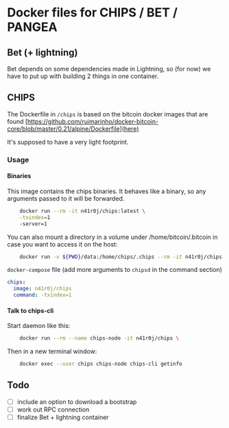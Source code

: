 # Docker files for CHIPS / BET / PANGEA

## Bet (+ lightning)

Bet depends on some dependencies made in Lightning, so (for now) we have to put up with building 2 things in one container.

## CHIPS

The Dockerfile in `/chips` is based on the bitcoin docker images that are found [https://github.com/ruimarinho/docker-bitcoin-core/blob/master/0.21/alpine/Dockerfile](here)

It's supposed to have a very light footprint.

### Usage

#### Binaries

This image contains the chips binaries. It behaves like a binary, so any arguments passed to it will be forwarded.

```sh
    docker run --rm -it n41r0j/chips:latest \
    -txindex=1
    -server=1
```

You can also mount a directory in a volume under /home/bitcoin/.bitcoin in case you want to access it on the host:

```sh
    docker run -v ${PWD}/data:/home/chips/.chips --rm -it n41r0j/chips:latest
```

`docker-compose` file (add more arguments to `chipsd` in the command section)

```yml
chips:
  image: n41r0j/chips
  command: -txindex=1 
```

#### Talk to chips-cli

Start daemon like this:

```sh
    docker run --rm --name chips-node -it n41r0j/chips \

```

Then in a new terminal window:

```sh
    docker exec --user chips chips-node chips-cli getinfo
```

## Todo

- [ ] include an option to download a bootstrap
- [ ] work out RPC connection
- [ ] finalize Bet + lightning container